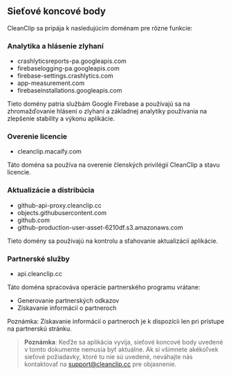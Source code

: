 ## Sieťové koncové body

CleanClip sa pripája k nasledujúcim doménam pre rôzne funkcie:

### Analytika a hlásenie zlyhaní
- crashlyticsreports-pa.googleapis.com
- firebaselogging-pa.googleapis.com  
- firebase-settings.crashlytics.com
- app-measurement.com
- firebaseinstallations.googleapis.com

Tieto domény patria službám Google Firebase a používajú sa na zhromažďovanie hlásení o zlyhaní a základnej analytiky používania na zlepšenie stability a výkonu aplikácie.

### Overenie licencie
- cleanclip.macaify.com

Táto doména sa používa na overenie členských privilégií CleanClip a stavu licencie.

### Aktualizácie a distribúcia
- github-api-proxy.cleanclip.cc
- objects.githubusercontent.com
- github.com
- github-production-user-asset-6210df.s3.amazonaws.com

Tieto domény sa používajú na kontrolu a sťahovanie aktualizácií aplikácie.

### Partnerské služby
- api.cleanclip.cc

Táto doména spracováva operácie partnerského programu vrátane:
- Generovanie partnerských odkazov
- Získavanie informácií o partneroch

Poznámka: Získavanie informácií o partneroch je k dispozícii len pri prístupe na partnerskú stránku.

> **Poznámka**: Keďže sa aplikácia vyvíja, sieťové koncové body uvedené v tomto dokumente nemusia byť aktuálne. Ak si všimnete akékoľvek sieťové požiadavky, ktoré tu nie sú uvedené, neváhajte nás kontaktovať na support@cleanclip.cc pre objasnenie.